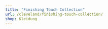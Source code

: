 ```yaml
---
title: "Finishing Touch Collection"
url: /cleveland/finishing-touch-collection/
shop: Kleidung
---
```

